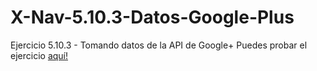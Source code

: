 # X-Nav-5.10.3-Datos-Google-Plus
Ejercicio 5.10.3 - Tomando datos de la API de Google+
Puedes probar el ejercicio <a href="http://reysam93.github.io/X-Nav-5.10.3-Datos-Google-Plus/googleplus-activities.html">aquí!</a>
